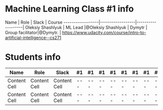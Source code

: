 # Machine Learning Class #1 info

Name              | Role             | Slack             | Course
------------------|------------------|-------------------|
Oleksiy Shashlyuk | ML Lead          |@Oleksiy Shashlyuk |
Dymytr            | Group facilitator|@Dymytr.           | https://www.udacity.com/course/intro-to-artificial-intelligence--cs271




# Students info

Name            | Role         | Slack       |#1 |#1 |#1 |#1 |#1 |#1 |#1 |#1 |#1 |#1 |#1 |#1 |#1 |#1 |
----------------|--------------|-------------|---|---|---|---|---|---|---|---|---|---|---|---|---|---|
Content Cell    | Content Cell |Content Cell |---|---|---|---|---|---|---|---|---|---|---|---|---|---|
Content Cell    | Content Cell |Content Cell |---|---|---|---|---|---|---|---|---|---|---|---|---|---|
